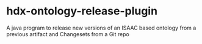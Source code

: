 # hdx-ontology-release-plugin
A java program to release new versions of an ISAAC based ontology from a previous artifact and Changesets from a Git repo
